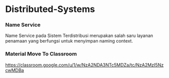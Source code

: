 # Distributed-Systems
###  Name Service

Name Service pada Sistem Terdistribusi merupakan salah saru layanan penamaan yang berfungsi untuk menyimpan naming context.

### Material Move To Classroom
https://classroom.google.com/u/1/w/NzA2NDA3NTc5MDZa/tc/NzA2MzI5NzcwMDBa
